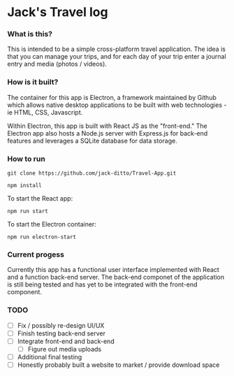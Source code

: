 # Jack's Travel log

### What is this?

This is intended to be a simple cross-platform travel application. The idea is that you can manage your trips, and for each day of your trip enter a journal entry and media (photos / videos). 

### How is it built?

The container for this app is Electron, a framework maintained by Github which allows native desktop applications to be built with web technologies - ie HTML, CSS, Javascript. 

Within Electron, this app is built with React JS as the "front-end." The Electron app also hosts a Node.js server with Express.js for back-end features and leverages a SQLite database for data storage. 

### How to run

```
git clone https://github.com/jack-ditto/Travel-App.git
```
```
npm install
```
To start the React app:
```
npm run start
```
To start the Electron container:
```
npm run electron-start
```


### Current progess

Currently this app has a functional user interface implemented with React and a function back-end server. The back-end componet of the application is still being tested and has yet to be integrated with the front-end component. 

### TODO

- [ ] Fix / possibly re-design UI/UX
- [ ] Finish testing back-end server
- [ ] Integrate front-end and back-end
    - [ ] Figure out media uploads
- [ ] Additional final testing
- [ ] Honestly probably built a website to market / provide download space
